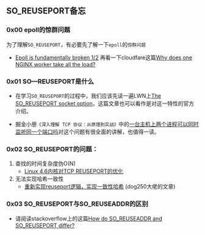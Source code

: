 ## SO_REUSEPORT备忘

### 0x00 epoll的惊群问题
为了理解`SO_REUSEPORT`，有必要先了解一下`epoll`的`惊群问题`
- [Epoll is fundamentally broken 1/2](https://idea.popcount.org/2017-02-20-epoll-is-fundamentally-broken-12/)
再看一下cloudfare这篇[Why does one NGINX worker take all the load?](https://blog.cloudflare.com/the-sad-state-of-linux-socket-balancing/)

### 0x01 SO—REUSEPORT是什么


- 在学习`SO_REUSEPORT`的过程中，我们应该先读一遍LWN上[The SO_REUSEPORT socket option](https://lwn.net/Articles/542629/)，这篇文章也可以看作是对这一特性的官方介绍。

- 掘金小册`《深入理解 TCP 协议：从原理到实战》`中的[一台主机上两个进程可以同时监听同一个端口吗](https://juejin.im/book/6844733788681928712/section/6844733788832923661)对这个问题有很全面的讲解，也值得一读。


### 0x02 SO_REUSEPORT的问题：
1. 查找的时间复杂度伪O(N)
    - [Linux 4.6内核对TCP REUSEPORT的优化](https://blog.csdn.net/dog250/article/details/51510823)
2. 无法实现哈希一致性
    - [重新实现reuseport逻辑，实现一致性哈希](https://blog.csdn.net/dog250/article/details/89268404) (dog250大佬的文章)


### 0x03 SO_REUSEPORT与SO_REUSEADDR的区别
- 请阅读stackoverflow上的这篇[How do SO_REUSEADDR and SO_REUSEPORT differ?](https://stackoverflow.com/questions/14388706/how-do-so-reuseaddr-and-so-reuseport-differ)





